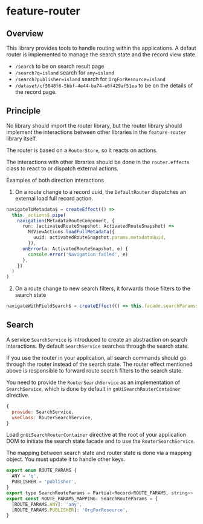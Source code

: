 # feature-router

## Overview

This library provides tools to handle routing within the applications.
A defaut router is implemented to manage the search state and the record view state.

- `/search` to be on search result page
- `/search?q=island` search for `any=island`
- `/search?publisher=island` search for `OrgForResource=island`
- `/dataset/cf5048f6-5bbf-4e44-ba74-e6f429af51ea` to be on the details of the record page.

## Principle

No library should import the router library, but the router library should implement the interactions between other libraries in the `feature-router` library itself.

The router is based on a `RouterStore`, so it reacts on actions.

The interactions with other libraries should be done in the `router.effects` class to react to or dispatch external actions.

Examples of both direction interactions

1. On a route change to a record uuid, the `DefaultRouter` dispatches an external load full record action.

```ts
navigateToMetadata$ = createEffect(() =>
  this._actions$.pipe(
    navigation(MetadataRouteComponent, {
      run: (activatedRouteSnapshot: ActivatedRouteSnapshot) =>
        MdViewActions.loadFullMetadata({
          uuid: activatedRouteSnapshot.params.metadataUuid,
        }),
      onError(a: ActivatedRouteSnapshot, e) {
        console.error('Navigation failed', e)
      },
    })
  )
)
```

2. On a route change to new search filters, it forwards those filters to the search state

```ts
navigateWithFieldSearch$ = createEffect(() => this.facade.searchParams$.pipe(map((filters) => new SetFilters(routeParamsToState(filters), this.routerConfig.searchStateId))))
```

## Search

A service `SearchService` is introduced to create an abstraction on search interactions.
By default `SearchService` searches through the search state.

If you use the router in your application, all search commands should go through the router instead
of the search state. The router effect mentioned above is responsible to forward route search filters to the search state.

You need to provide the `RouterSearchService` as an implementation of `SearchService`, which is done by default in `gnUiSearchRouterContainer` directive.

```js
{
  provide: SearchService,
  useClass: RouterSearchService,
}
```

Load `gnUiSearchRouterContainer` directive at the root of your application DOM to initiate the search state facade and to use the `RouterSearchService`.

The mapping between search state and router state is done via a mapping object. You must update it to handle other keys.

```js
export enum ROUTE_PARAMS {
  ANY = 'q',
  PUBLISHER = 'publisher',
}
export type SearchRouteParams = Partial<Record<ROUTE_PARAMS, string>>
export const ROUTE_PARAMS_MAPPING: SearchRouteParams = {
  [ROUTE_PARAMS.ANY]: 'any',
  [ROUTE_PARAMS.PUBLISHER]: 'OrgForResource',
}
```
